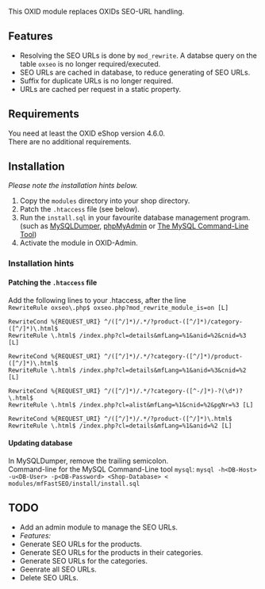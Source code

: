 This OXID module replaces OXIDs SEO-URL handling.

## Features
- Resolving the SEO URLs is done by `mod_rewrite`. A databse query on the table `oxseo` is no longer required/executed.
- SEO URLs are cached in database, to reduce generating of SEO URLs.
- Suffix for duplicate URLs is no longer required.
- URLs are cached per request in a static property.

## Requirements

You need at least the OXID eShop version 4.6.0.<br>
There are no additional requirements.

## Installation

*Please note the installation hints below.*

1. Copy the `modules` directory into your shop directory.
2. Patch the `.htaccess` file (see below).
3. Run the `install.sql` in your favourite database management program.<br>
(such as [MySQLDumper](http://www.mysqldumper.net/), [phpMyAdmin](http://www.phpmyadmin.net/) or [The MySQL Command-Line Tool](http://dev.mysql.com/doc/refman/5.0/en/mysql.html))
4. Activate the module in OXID-Admin.

### Installation hints

#### Patching the `.htaccess` file
Add the following lines to your .htaccess, after the line<br>
`RewriteRule oxseo\.php$ oxseo.php?mod_rewrite_module_is=on [L]`

```
RewriteCond %{REQUEST_URI} ^/([^/]*)/.*/?product-([^/]*)/category-([^/]*)\.html$
RewriteRule \.html$ /index.php?cl=details&mfLang=%1&anid=%2&cnid=%3 [L]

RewriteCond %{REQUEST_URI} ^/([^/]*)/.*/?category-([^/]*)/product-([^/]*)\.html$
RewriteRule \.html$ /index.php?cl=details&mfLang=%1&anid=%3&cnid=%2 [L]

RewriteCond %{REQUEST_URI} ^/([^/]*)/.*/?category-([^-/]*)-?(\d*)?\.html$
RewriteRule \.html$ /index.php?cl=alist&mfLang=%1&cnid=%2&pgNr=%3 [L]

RewriteCond %{REQUEST_URI} ^/([^/]*)/.*/?product-([^/]*)\.html$
RewriteRule \.html$ /index.php?cl=details&mfLang=%1&anid=%2 [L]
```

#### Updating database 
In MySQLDumper, remove the trailing semicolon.<br>
Command-line for the MySQL Command-Line tool `mysql`:
`mysql -h<DB-Host> -u<DB-User> -p<DB-Password> <Shop-Database> < modules/mfFastSEO/install/install.sql`

## TODO
- Add an admin module to manage the SEO URLs.
 - *Features:*
  - Generate SEO URLs for the products.
  - Generate SEO URLs for the products in their categories.
  - Generate SEO URLs for the categories.
  - Geenrate all SEO URLs.
  - Delete SEO URLs.
